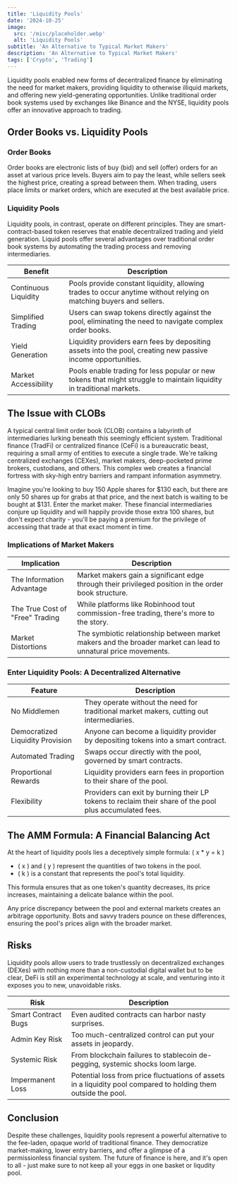 ```yaml
---
title: 'Liquidity Pools'
date: '2024-10-25'
image:
  src: '/misc/placeholder.webp'
  alt: 'Liquidity Pools'
subtitle: 'An Alternative to Typical Market Makers'
description: 'An Alternative to Typical Market Makers'
tags: ['Crypto', 'Trading']
---
```


<style jsx>{`
  .prose a {
    text-decoration: underline;
    color: var(--color-accent);
  }
  .prose ol {
    list-style-type: decimal;
    margin-left: 2em; /* Adjust as needed for indentation */
    padding-left: 0.5em; /* Add padding if needed */
  }
  .prose ol li {
    margin-bottom: 0.5em;
    color: var(--color-text-primary);
    line-height: 1.5; /* Adjust line height for better readability */
  }
`}</style>

<div class="tldr-section">

Liquidity pools enabled new forms of decentralized finance by eliminating the need for market makers, providing liquidity to otherwise illiquid markets, and offering new yield-generating opportunities. Unlike traditional order book systems used by exchanges like Binance and the NYSE, liquidity pools offer an innovative approach to trading.

</div>

## Order Books vs. Liquidity Pools

### Order Books

Order books are electronic lists of buy (bid) and sell (offer) orders for an asset at various price levels. Buyers aim to pay the least, while sellers seek the highest price, creating a spread between them. When trading, users place limits or market orders, which are executed at the best available price.

### Liquidity Pools

Liquidity pools, in contrast, operate on different principles. They are smart-contract-based token reserves that enable decentralized trading and yield generation. Liquid pools offer several advantages over traditional order book systems by automating the trading process and removing intermediaries.

<table>
  <thead>
    <tr>
      <th>Benefit</th>
      <th>Description</th>
    </tr>
  </thead>
  <tbody>
    <tr>
      <td>Continuous Liquidity</td>
      <td>Pools provide constant liquidity, allowing trades to occur anytime without relying on matching buyers and sellers.</td>
    </tr>
    <tr>
      <td>Simplified Trading</td>
      <td>Users can swap tokens directly against the pool, eliminating the need to navigate complex order books.</td>
    </tr>
    <tr>
      <td>Yield Generation</td>
      <td>Liquidity providers earn fees by depositing assets into the pool, creating new passive income opportunities.</td>
    </tr>
    <tr>
      <td>Market Accessibility</td>
      <td>Pools enable trading for less popular or new tokens that might struggle to maintain liquidity in traditional markets.</td>
    </tr>
  </tbody>
</table>

## The Issue with CLOBs

A typical central limit order book (CLOB) contains a labyrinth of intermediaries lurking beneath this seemingly efficient system. Traditional finance (TradFi) or centralized finance (CeFi) is a bureaucratic beast, requiring a small army of entities to execute a single trade. We're talking centralized exchanges (CEXes), market makers, deep-pocketed prime brokers, custodians, and others. This complex web creates a financial fortress with sky-high entry barriers and rampant information asymmetry.

Imagine you're looking to buy 150 Apple shares for $130 each, but there are only 50 shares up for grabs at that price, and the next batch is waiting to be bought at $131. Enter the market maker. These financial intermediaries conjure up liquidity and will happily provide those extra 100 shares, but don't expect charity - you'll be paying a premium for the privilege of accessing that trade at that exact moment in time.

### Implications of Market Makers

<table>
  <thead>
    <tr>
      <th>Implication</th>
      <th>Description</th>
    </tr>
  </thead>
  <tbody>
    <tr>
      <td>The Information Advantage</td>
      <td>Market makers gain a significant edge through their privileged position in the order book structure.</td>
    </tr>
    <tr>
      <td>The True Cost of "Free" Trading</td>
      <td>While platforms like Robinhood tout commission-free trading, there's more to the story.</td>
    </tr>
    <tr>
      <td>Market Distortions</td>
      <td>The symbiotic relationship between market makers and the broader market can lead to unnatural price movements.</td>
    </tr>
  </tbody>
</table>

### Enter Liquidity Pools: A Decentralized Alternative

<table>
  <thead>
    <tr>
      <th>Feature</th>
      <th>Description</th>
    </tr>
  </thead>
  <tbody>
    <tr>
      <td>No Middlemen</td>
      <td>They operate without the need for traditional market makers, cutting out intermediaries.</td>
    </tr>
    <tr>
      <td>Democratized Liquidity Provision</td>
      <td>Anyone can become a liquidity provider by depositing tokens into a smart contract.</td>
    </tr>
    <tr>
      <td>Automated Trading</td>
      <td>Swaps occur directly with the pool, governed by smart contracts.</td>
    </tr>
    <tr>
      <td>Proportional Rewards</td>
      <td>Liquidity providers earn fees in proportion to their share of the pool.</td>
    </tr>
    <tr>
      <td>Flexibility</td>
      <td>Providers can exit by burning their LP tokens to reclaim their share of the pool plus accumulated fees.</td>
    </tr>
  </tbody>
</table>

## The AMM Formula: A Financial Balancing Act

At the heart of liquidity pools lies a deceptively simple formula: \( x \* y = k \)

- \( x \) and \( y \) represent the quantities of two tokens in the pool.
- \( k \) is a constant that represents the pool's total liquidity.

This formula ensures that as one token's quantity decreases, its price increases, maintaining a delicate balance within the pool.

Any price discrepancy between the pool and external markets creates an arbitrage opportunity. Bots and savvy traders pounce on these differences, ensuring the pool's prices align with the broader market.

## Risks

Liquidity pools allow users to trade trustlessly on decentralized exchanges (DEXes) with nothing more than a non-custodial digital wallet but to be clear, DeFi is still an experimental technology at scale, and venturing into it exposes you to new, unavoidable risks.

<table>
  <thead>
    <tr>
      <th>Risk</th>
      <th>Description</th>
    </tr>
  </thead>
  <tbody>
    <tr>
      <td>Smart Contract Bugs</td>
      <td>Even audited contracts can harbor nasty surprises.</td>
    </tr>
    <tr>
      <td>Admin Key Risk</td>
      <td>Too much-centralized control can put your assets in jeopardy.</td>
    </tr>
    <tr>
      <td>Systemic Risk</td>
      <td>From blockchain failures to stablecoin de-pegging, systemic shocks loom large.</td>
    </tr>
    <tr>
      <td>Impermanent Loss</td>
      <td>Potential loss from price fluctuations of assets in a liquidity pool compared to holding them outside the pool.</td>
    </tr>
  </tbody>
</table>

## Conclusion

Despite these challenges, liquidity pools represent a powerful alternative to the fee-laden, opaque world of traditional finance. They democratize market-making, lower entry barriers, and offer a glimpse of a permissionless financial system. The future of finance is here, and it's open to all - just make sure to not keep all your eggs in one basket or liqudity pool.
